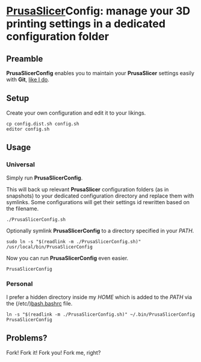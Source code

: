 <!-- Copyright (c) 2022-2024 Ralf Grawunder -->

# [PrusaSlicer](https://github.com/prusa3d/PrusaSlicer)Config: manage your 3D printing settings in a dedicated configuration folder

## Preamble

**PrusaSlicerConfig** enables you to  maintain your **PrusaSlicer** settings easily with **Git**,
[like I do](https://github.com/R2-G2/PrusaSlicer.config).

## Setup

Create your own configuration and edit it to your likings.

```shell
cp config.dist.sh config.sh
editor config.sh
```

## Usage

### Universal

Simply run **PrusaSlicerConfig**.

This will back up relevant **PrusaSlicer** configuration folders (as in snapshots) to your dedicated configuration
directory and replace them with symlinks. Some configurations will get their settings id rewritten based on the
filename.

```shell
./PrusaSlicerConfig.sh
```

Optionally symlink **PrusaSlicerConfig** to a directory specified in your *PATH*.

```shell
sudo ln -s "$(readlink -m ./PrusaSlicerConfig.sh)" /usr/local/bin/PrusaSlicerConfig
```

Now you can run **PrusaSlicerConfig** even easier.

```shell
PrusaSlicerConfig
```

### Personal

I prefer a hidden directory inside my *HOME* which is added to the *PATH* via the
(/etc/)[bash.bashrc](https://gist.github.com/R2-G2/b71248030139bc9648b4b712e25621d5#file-bash-bashrc-ubuntu-sh-L83)
file.

```shell
ln -s "$(readlink -m ./PrusaSlicerConfig.sh)" ~/.bin/PrusaSlicerConfig
PrusaSlicerConfig
```

## Problems?

Fork! Fork it! Fork you! Fork me, right?
